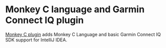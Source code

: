 # Monkey C language and Garmin Connect IQ plugin
[Monkey C plugin](https://plugins.jetbrains.com/plugin/7923) adds
Monkey C Language and basic Garmin Connect IQ SDK support for IntelliJ IDEA.